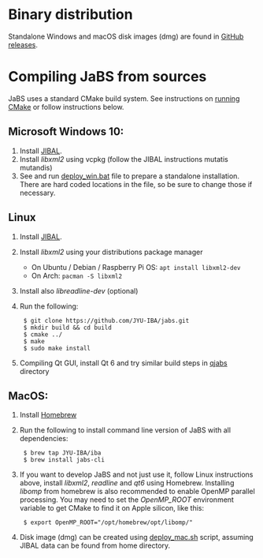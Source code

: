 # Binary distribution

Standalone Windows and macOS disk images (dmg) are found in [GitHub releases](https://github.com/JYU-IBA/jabs/releases).

# Compiling JaBS from sources

JaBS uses a standard CMake build system. See instructions on [running CMake](https://cmake.org/runningcmake/) or follow instructions below.

## Microsoft Windows 10:

1. Install [JIBAL](https://github.com/JYU-IBA/jibal/blob/master/INSTALL.md).
2. Install *libxml2* using vcpkg (follow the JIBAL instructions mutatis mutandis)
3. See and run [deploy_win.bat](release_scripts/deploy_win.bat) file to prepare a standalone installation. There are hard coded locations in the file, so be sure to change those if necessary.
## Linux
1. Install [JIBAL](https://github.com/JYU-IBA/jibal/blob/master/INSTALL.md).
2. Install *libxml2* using your distributions package manager
    - On Ubuntu / Debian / Raspberry Pi OS: `apt install libxml2-dev`
    - On Arch: `pacman -S libxml2`
3. Install also *libreadline-dev* (optional)
4. Run the following:

        $ git clone https://github.com/JYU-IBA/jabs.git
        $ mkdir build && cd build
        $ cmake ../
        $ make
        $ sudo make install

5. Compiling Qt GUI, install Qt 6 and try similar build steps in [qjabs](qjabs/) directory

## MacOS:
1. Install [Homebrew](https://brew.sh/)
2. Run the following to install command line version of JaBS with all dependencies:
    
        $ brew tap JYU-IBA/iba
        $ brew install jabs-cli

4. If you want to develop JaBS and not just use it, follow Linux instructions above, install *libxml2*, *readline* and *qt6* using Homebrew. Installing *libomp* from homebrew is also recommended to enable OpenMP parallel processing. You may need to set the *OpenMP_ROOT* environment variable to get CMake to find it on Apple silicon, like this:

        $ export OpenMP_ROOT="/opt/homebrew/opt/libomp/"

5. Disk image (dmg) can be created using [deploy_mac.sh](release_scripts/deploy_mac.sh) script, assuming JIBAL data can be found from home directory.

